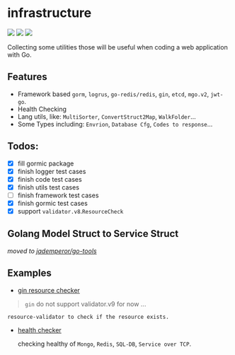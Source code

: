 # infrastructure

![](https://img.shields.io/badge/LICENSE-MIT-blue.svg) ![](https://goreportcard.com/badge/github.com/yeqown/infrastructure) [![](https://godoc.org/github.com/yeqown/infrastructure?status.svg)](http://godoc.org/github.com/yeqown/infrastructure)



Collecting some utilities those will be useful when coding a web application with Go.

## Features

* Framework based `gorm`, `logrus`, `go-redis/redis`, `gin`, `etcd`, `mgo.v2`, `jwt-go`.
* Health Checking
* Lang utils, like: `MultiSorter`, `ConvertStruct2Map`, `WalkFolder`...
* Some Types including: `Envrion`, `Database Cfg`, `Codes to response`...

## Todos: 

- [x] fill gormic package
- [x] finish logger test cases
- [x] finish code test cases
- [x] finish utils test cases
- [ ] finish framework test cases
- [x] finish gormic test cases
- [x] support `validator.v8`.`ResourceCheck`

## Golang Model Struct to Service Struct

*moved to [jademperor/go-tools](github.com/jademperor/go-tools)*

## Examples

* [gin resource checker](examples/gin-resource-checker)
> `gin` do not support validator.v9 for now ...

    resource-validator to check if the resource exists.

* [health checker](examples/health-checker)

    checking healthy of `Mongo`, `Redis`, `SQL-DB`, `Service over TCP`.


